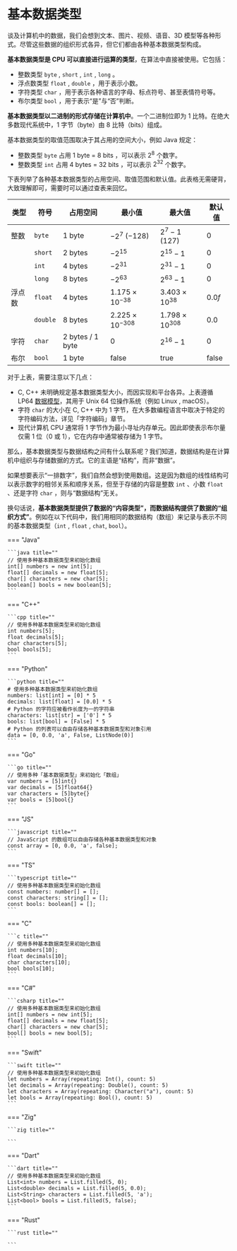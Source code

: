 # 基本数据类型

谈及计算机中的数据，我们会想到文本、图片、视频、语音、3D 模型等各种形式。尽管这些数据的组织形式各异，但它们都由各种基本数据类型构成。

**基本数据类型是 CPU 可以直接进行运算的类型**，在算法中直接被使用。它包括：

- 整数类型 `byte` , `short` , `int` , `long` 。
- 浮点数类型 `float` , `double` ，用于表示小数。
- 字符类型 `char` ，用于表示各种语言的字母、标点符号、甚至表情符号等。
- 布尔类型 `bool` ，用于表示“是”与“否”判断。

**基本数据类型以二进制的形式存储在计算机中**。一个二进制位即为 $1$ 比特。在绝大多数现代系统中，$1$ 字节（byte）由 $8$ 比特（bits）组成。

基本数据类型的取值范围取决于其占用的空间大小，例如 Java 规定：

- 整数类型 `byte` 占用 $1$ byte = $8$ bits ，可以表示 $2^{8}$ 个数字。
- 整数类型 `int` 占用 $4$ bytes = $32$ bits ，可以表示 $2^{32}$ 个数字。

下表列举了各种基本数据类型的占用空间、取值范围和默认值。此表格无需硬背，大致理解即可，需要时可以通过查表来回忆。

<div class="center-table" markdown>

| 类型   | 符号     | 占用空间         | 最小值                   | 最大值                  | 默认值         |
| ------ | -------- | ---------------- | ------------------------ | ----------------------- | -------------- |
| 整数   | `byte`   | 1 byte           | $-2^7$ ($-128$)          | $2^7 - 1$ ($127$)       | $0$            |
|        | `short`  | 2 bytes          | $-2^{15}$                | $2^{15} - 1$            | $0$            |
|        | `int`    | 4 bytes          | $-2^{31}$                | $2^{31} - 1$            | $0$            |
|        | `long`   | 8 bytes          | $-2^{63}$                | $2^{63} - 1$            | $0$            |
| 浮点数 | `float`  | 4 bytes          | $1.175 \times 10^{-38}$  | $3.403 \times 10^{38}$  | $0.0 f$        |
|        | `double` | 8 bytes          | $2.225 \times 10^{-308}$ | $1.798 \times 10^{308}$ | $0.0$          |
| 字符   | `char`   | 2 bytes / 1 byte | $0$                      | $2^{16} - 1$            | $0$            |
| 布尔   | `bool`   | 1 byte           | $\text{false}$           | $\text{true}$           | $\text{false}$ |

</div>

对于上表，需要注意以下几点：

- C, C++ 未明确规定基本数据类型大小，而因实现和平台各异。上表遵循 LP64 [数据模型](https://en.cppreference.com/w/cpp/language/types#Properties)，其用于 Unix 64 位操作系统（例如 Linux , macOS）。
- 字符 `char` 的大小在 C, C++ 中为 1 字节，在大多数编程语言中取决于特定的字符编码方法，详见「字符编码」章节。
- 现代计算机 CPU 通常将 1 字节作为最小寻址内存单元。因此即使表示布尔量仅需 1 位（$0$ 或 $1$），它在内存中通常被存储为 1 字节。

那么，基本数据类型与数据结构之间有什么联系呢？我们知道，数据结构是在计算机中组织与存储数据的方式。它的主语是“结构”，而非“数据”。

如果想要表示“一排数字”，我们自然会想到使用数组。这是因为数组的线性结构可以表示数字的相邻关系和顺序关系，但至于存储的内容是整数 `int` 、小数 `float` 、还是字符 `char` ，则与“数据结构”无关。

换句话说，**基本数据类型提供了数据的“内容类型”，而数据结构提供了数据的“组织方式”**。例如在以下代码中，我们用相同的数据结构（数组）来记录与表示不同的基本数据类型（`int` , `float` , `chat`, `bool`）。

=== "Java"

    ```java title=""
    // 使用多种基本数据类型来初始化数组
    int[] numbers = new int[5];
    float[] decimals = new float[5];
    char[] characters = new char[5];
    boolean[] bools = new boolean[5];
    ```

=== "C++"

    ```cpp title=""
    // 使用多种基本数据类型来初始化数组
    int numbers[5];
    float decimals[5];
    char characters[5];
    bool bools[5];
    ```

=== "Python"

    ```python title=""
    # 使用多种基本数据类型来初始化数组
    numbers: list[int] = [0] * 5
    decimals: list[float] = [0.0] * 5
    # Python 的字符应被看作长度为一的字符串
    characters: list[str] = ['0'] * 5
    bools: list[bool] = [False] * 5
    # Python 的列表可以自由存储各种基本数据类型和对象引用
    data = [0, 0.0, 'a', False, ListNode(0)]
    ```

=== "Go"

    ```go title=""
    // 使用多种「基本数据类型」来初始化「数组」
    var numbers = [5]int{}
    var decimals = [5]float64{}
    var characters = [5]byte{}
    var bools = [5]bool{}
    ```

=== "JS"

    ```javascript title=""
    // JavaScript 的数组可以自由存储各种基本数据类型和对象
    const array = [0, 0.0, 'a', false];
    ```

=== "TS"

    ```typescript title=""
    // 使用多种基本数据类型来初始化数组
    const numbers: number[] = [];
    const characters: string[] = [];
    const bools: boolean[] = [];
    ```

=== "C"

    ```c title=""
    // 使用多种基本数据类型来初始化数组
    int numbers[10];
    float decimals[10];
    char characters[10];
    bool bools[10];
    ```

=== "C#"

    ```csharp title=""
    // 使用多种基本数据类型来初始化数组
    int[] numbers = new int[5];
    float[] decimals = new float[5];
    char[] characters = new char[5];
    bool[] bools = new bool[5];
    ```

=== "Swift"

    ```swift title=""
    // 使用多种基本数据类型来初始化数组
    let numbers = Array(repeating: Int(), count: 5)
    let decimals = Array(repeating: Double(), count: 5)
    let characters = Array(repeating: Character("a"), count: 5)
    let bools = Array(repeating: Bool(), count: 5)
    ```

=== "Zig"

    ```zig title=""
    
    ```

=== "Dart"

    ```dart title=""
    // 使用多种基本数据类型来初始化数组
    List<int> numbers = List.filled(5, 0);
    List<double> decimals = List.filled(5, 0.0);
    List<String> characters = List.filled(5, 'a');
    List<bool> bools = List.filled(5, false);
    ```

=== "Rust"

    ```rust title=""

    ```
